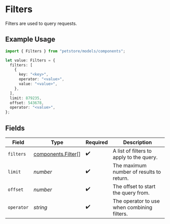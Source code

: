 # Filters

Filters are used to query requests.

## Example Usage

```typescript
import { Filters } from "petstore/models/components";

let value: Filters = {
  filters: [
    {
      key: "<key>",
      operator: "<value>",
      value: "<value>",
    },
  ],
  limit: 879235,
  offset: 543678,
  operator: "<value>",
};
```

## Fields

| Field                                                    | Type                                                     | Required                                                 | Description                                              |
| -------------------------------------------------------- | -------------------------------------------------------- | -------------------------------------------------------- | -------------------------------------------------------- |
| `filters`                                                | [components.Filter](../../models/components/filter.md)[] | :heavy_check_mark:                                       | A list of filters to apply to the query.                 |
| `limit`                                                  | *number*                                                 | :heavy_check_mark:                                       | The maximum number of results to return.                 |
| `offset`                                                 | *number*                                                 | :heavy_check_mark:                                       | The offset to start the query from.                      |
| `operator`                                               | *string*                                                 | :heavy_check_mark:                                       | The operator to use when combining filters.              |